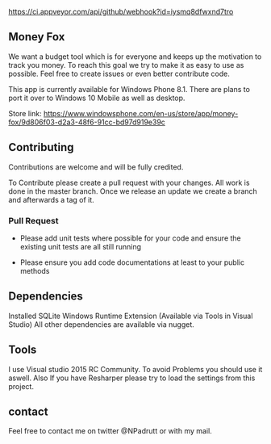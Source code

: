 https://ci.appveyor.com/api/github/webhook?id=iysmq8dfwxnd7tro

## Money Fox

We want a budget tool which is for everyone and keeps up the motivation to track you money. To reach this goal we try to make it as easy to use as possible.
Feel free to create issues or even better contribute code.

This app is currently available for Windows Phone 8.1. There are plans to port it over to Windows 10 Mobile as well as desktop.

Store link: 
https://www.windowsphone.com/en-us/store/app/money-fox/9d806f03-d2a3-48f6-91cc-bd97d919e39c

## Contributing

Contributions are welcome and will be fully credited.

To Contribute please create a pull request with your changes. All work is done in the master branch. Once we release an update we create a branch and afterwards a tag of it.

### Pull Request

- Please add unit tests where possible for your code and ensure the existing unit tests are all still running

- Please ensure you add code documentations at least to your public methods

## Dependencies

Installed SQLite Windows Runtime Extension (Available via Tools in Visual Studio)
All other dependencies are available via nugget.

## Tools

I use Visual studio 2015 RC Community. To avoid Problems you should use it aswell. Also If you have Resharper please try to load the settings from this project.

## contact
Feel free to contact me on twitter @NPadrutt or with my mail.
